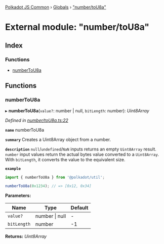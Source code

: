 [Polkadot JS Common](../README.md) › [Globals](../globals.md) › ["number/toU8a"](_number_tou8a_.md)

# External module: "number/toU8a"

## Index

### Functions

* [numberToU8a](_number_tou8a_.md#numbertou8a)

## Functions

###  numberToU8a

▸ **numberToU8a**(`value?`: number | null, `bitLength`: number): *Uint8Array*

*Defined in [number/toU8a.ts:22](https://github.com/polkadot-js/common/blob/87228149/packages/util/src/number/toU8a.ts#L22)*

**`name`** numberToU8a

**`summary`** Creates a Uint8Array object from a number.

**`description`** 
`null`/`undefined`/`NaN` inputs returns an empty `Uint8Array` result. `number` input values return the actual bytes value converted to a `Uint8Array`. With `bitLength`, it converts the value to the equivalent size.

**`example`** 
<BR>

```javascript
import { numberToU8a } from '@polkadot/util';

numberToU8a(0x1234); // => [0x12, 0x34]
```

**Parameters:**

Name | Type | Default |
------ | ------ | ------ |
`value?` | number &#124; null | - |
`bitLength` | number | -1 |

**Returns:** *Uint8Array*
